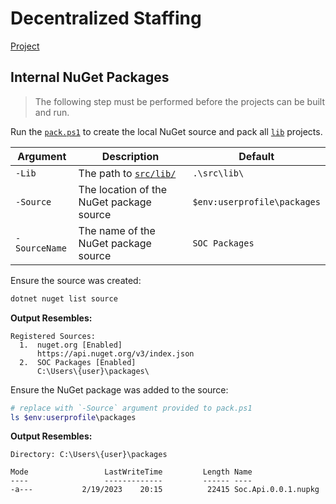 # Decentralized Staffing

[Project](https://github.com/users/JaimeStill/projects/3)

## Internal NuGet Packages

> The following step must be performed before the projects can be built and run.

Run the [`pack.ps1`](./pack.ps1) to create the local NuGet source and pack all [`lib`](./src/lib) projects.

Argument | Description | Default
---------|-------------|--------
`-Lib` | The path to [`src/lib/`](./src/lib/) | `.\src\lib\`
`-Source` | The location of the NuGet package source | `$env:userprofile\packages`
`-SourceName` | The name of the NuGet package source | `SOC Packages`

Ensure the source was created:

``` powershell
dotnet nuget list source
```

**Output Resembles:**

```
Registered Sources:
  1.  nuget.org [Enabled]
      https://api.nuget.org/v3/index.json
  2.  SOC Packages [Enabled]
      C:\Users\{user}\packages\
```

Ensure the NuGet package was added to the source:

``` powershell
# replace with `-Source` argument provided to pack.ps1
ls $env:userprofile\packages
```

**Output Resembles:**

```
Directory: C:\Users\{user}\packages

Mode                 LastWriteTime         Length Name
----                 -------------         ------ ----
-a---           2/19/2023    20:15          22415 Soc.Api.0.0.1.nupkg
```